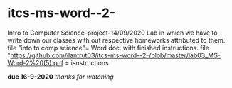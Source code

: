 # itcs-ms-word--2-
Intro to Computer Science-project-14/09/2020
Lab in which we have to write down our classes with out respective homeworks attributed to them.
file "into to comp science"= Word doc. with finished instructions.
file "https://github.com/ilantrut03/itcs-ms-word--2-/blob/master/lab03_MS-Word-2%20(5).pdf = isnstructions



**due 16-9-2020**
_thanks for watching_
